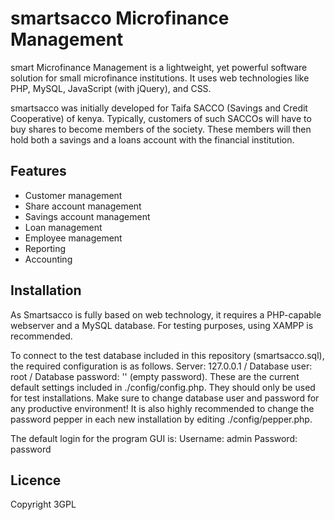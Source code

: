 # smartsacco Microfinance Management

smart Microfinance Management is a lightweight, yet powerful software solution for small microfinance institutions. It uses web technologies like PHP, MySQL, JavaScript (with jQuery), and CSS. 

smartsacco was initially developed for Taifa SACCO (Savings and Credit Cooperative) of kenya. Typically, customers of such SACCOs will have to buy shares to become members of the society. These members will then hold both a savings and a loans account with the financial institution.


## Features
- Customer management
- Share account management
- Savings account management
- Loan management
- Employee management
- Reporting
- Accounting

## Installation
As Smartsacco is fully based on web technology, it requires a PHP-capable webserver and a MySQL database. For testing purposes, using XAMPP is recommended.

To connect to the test database included in this repository (smartsacco.sql), the required configuration is as follows.
Server: 127.0.0.1 /
Database user: root /
Database password: '' (empty password).
These are the current default settings included in ./config/config.php. They should only be used for test installations. Make sure to change database user and password for any productive environment! It is also highly recommended to change the password pepper in each new installation by editing ./config/pepper.php.

The default login for the program GUI is:
Username: admin
Password: password

## Licence
Copyright 3GPL